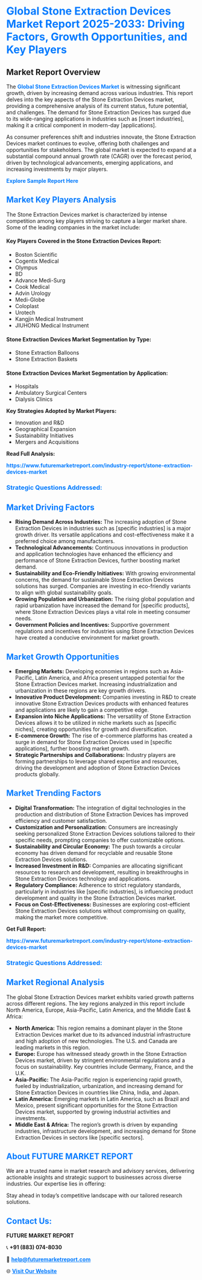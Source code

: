 <h1 style="color: #007BFF;">Global Stone Extraction Devices Market Report 2025-2033: Driving Factors, Growth Opportunities, and Key Players</h1>

<section id="overview">
<h2>Market Report Overview</h2>
<p>The <a href="https://www.futuremarketreport.com/industry-report/stone-extraction-devices-market" style="color: #007BFF; text-decoration: none;"><strong>Global Stone Extraction Devices Market</strong></a> is witnessing significant growth, driven by increasing demand across various industries. This report delves into the key aspects of the Stone Extraction Devices market, providing a comprehensive analysis of its current status, future potential, and challenges. The demand for Stone Extraction Devices has surged due to its wide-ranging applications in industries such as [insert industries], making it a critical component in modern-day [applications].</p>
<p>As consumer preferences shift and industries innovate, the Stone Extraction Devices market continues to evolve, offering both challenges and opportunities for stakeholders. The global market is expected to expand at a substantial compound annual growth rate (CAGR) over the forecast period, driven by technological advancements, emerging applications, and increasing investments by major players.</p>
</section>

<section id="overview">
<p><a href="https://www.futuremarketreport.com/request-sample/reportId=78477" style="color: #007BFF; text-decoration: none;"><strong>Explore Sample Report Here</strong></a></p>
</section>

<section id="key-players">
<h2 style="color: #007BFF;">Market Key Players Analysis</h2>
<p>The Stone Extraction Devices market is characterized by intense competition among key players striving to capture a larger market share. Some of the leading companies in the market include:</p>
<h4>Key Players Covered in the Stone Extraction Devices Report:</h4>
<ul><li>Boston Scientific</li><li>Cogentix Medical</li><li>Olympus</li><li>BD</li><li>Advance Medi-Surg</li><li>Cook Medical</li><li>Advin Urology</li><li>Medi-Globe</li><li>Coloplast</li><li>Urotech</li><li>Kangjin Medical Instrument</li><li>JIUHONG Medical Instrument</li></ul>
<h4>Stone Extraction Devices Market Segmentation by Type:</h4>
<ul><li>Stone Extraction Balloons</li><li>Stone Extraction Baskets</li></ul>

<h4>Stone Extraction Devices Market Segmentation by Application:</h4>
<ul><li>Hospitals</li><li>Ambulatory Surgical Centers</li><li>Dialysis Clinics</li></ul>
<p><strong>Key Strategies Adopted by Market Players:</strong></p>
<ul>
<li>Innovation and R&D</li>
<li>Geographical Expansion</li>
<li>Sustainability Initiatives</li>
<li>Mergers and Acquisitions</li>
</ul>
</section>

<section>
<p><strong>Read Full Analysis: </strong></p><a href="https://www.futuremarketreport.com/industry-report/stone-extraction-devices-market" style="color: #007BFF; text-decoration: none;"><strong>https://www.futuremarketreport.com/industry-report/stone-extraction-devices-market</strong></a>
<h3 style="color: #007BFF;">Strategic Questions Addressed:</h3>
</section>

<section id="driving-factors">
<h2 style="color: #007BFF;">Market Driving Factors</h2>
<ul>
<li><strong>Rising Demand Across Industries:</strong> The increasing adoption of Stone Extraction Devices in industries such as [specific industries] is a major growth driver. Its versatile applications and cost-effectiveness make it a preferred choice among manufacturers.</li>
<li><strong>Technological Advancements:</strong> Continuous innovations in production and application technologies have enhanced the efficiency and performance of Stone Extraction Devices, further boosting market demand.</li>
<li><strong>Sustainability and Eco-Friendly Initiatives:</strong> With growing environmental concerns, the demand for sustainable Stone Extraction Devices solutions has surged. Companies are investing in eco-friendly variants to align with global sustainability goals.</li>
<li><strong>Growing Population and Urbanization:</strong> The rising global population and rapid urbanization have increased the demand for [specific products], where Stone Extraction Devices plays a vital role in meeting consumer needs.</li>
<li><strong>Government Policies and Incentives:</strong> Supportive government regulations and incentives for industries using Stone Extraction Devices have created a conducive environment for market growth.</li>
</ul>
</section>

<section id="growth-opportunities">
<h2 style="color: #007BFF;">Market Growth Opportunities</h2>
<ul>
<li><strong>Emerging Markets:</strong> Developing economies in regions such as Asia-Pacific, Latin America, and Africa present untapped potential for the Stone Extraction Devices market. Increasing industrialization and urbanization in these regions are key growth drivers.</li>
<li><strong>Innovative Product Development:</strong> Companies investing in R&D to create innovative Stone Extraction Devices products with enhanced features and applications are likely to gain a competitive edge.</li>
<li><strong>Expansion into Niche Applications:</strong> The versatility of Stone Extraction Devices allows it to be utilized in niche markets such as [specific niches], creating opportunities for growth and diversification.</li>
<li><strong>E-commerce Growth:</strong> The rise of e-commerce platforms has created a surge in demand for Stone Extraction Devices used in [specific applications], further boosting market growth.</li>
<li><strong>Strategic Partnerships and Collaborations:</strong> Industry players are forming partnerships to leverage shared expertise and resources, driving the development and adoption of Stone Extraction Devices products globally.</li>
</ul>
</section>

<section id="trending-factors">
<h2 style="color: #007BFF;">Market Trending Factors</h2>
<ul>
<li><strong>Digital Transformation:</strong> The integration of digital technologies in the production and distribution of Stone Extraction Devices has improved efficiency and customer satisfaction.</li>
<li><strong>Customization and Personalization:</strong> Consumers are increasingly seeking personalized Stone Extraction Devices solutions tailored to their specific needs, prompting companies to offer customizable options.</li>
<li><strong>Sustainability and Circular Economy:</strong> The push towards a circular economy has driven demand for recyclable and reusable Stone Extraction Devices solutions.</li>
<li><strong>Increased Investment in R&D:</strong> Companies are allocating significant resources to research and development, resulting in breakthroughs in Stone Extraction Devices technology and applications.</li>
<li><strong>Regulatory Compliance:</strong> Adherence to strict regulatory standards, particularly in industries like [specific industries], is influencing product development and quality in the Stone Extraction Devices market.</li>
<li><strong>Focus on Cost-Effectiveness:</strong> Businesses are exploring cost-efficient Stone Extraction Devices solutions without compromising on quality, making the market more competitive.</li>
</ul>
</section>

<section>
<p><strong>Get Full Report: </strong></p><a href="https://www.futuremarketreport.com/industry-report/stone-extraction-devices-market" style="color: #007BFF; text-decoration: none;"><strong>https://www.futuremarketreport.com/industry-report/stone-extraction-devices-market</strong></a>
<h3 style="color: #007BFF;">Strategic Questions Addressed:</h3>
</section>


<section id="regional-analysis">
<h2 style="color: #007BFF;">Market Regional Analysis</h2>
<p>The global Stone Extraction Devices market exhibits varied growth patterns across different regions. The key regions analyzed in this report include North America, Europe, Asia-Pacific, Latin America, and the Middle East & Africa:</p>
<ul>
<li><strong>North America:</strong> This region remains a dominant player in the Stone Extraction Devices market due to its advanced industrial infrastructure and high adoption of new technologies. The U.S. and Canada are leading markets in this region.</li>
<li><strong>Europe:</strong> Europe has witnessed steady growth in the Stone Extraction Devices market, driven by stringent environmental regulations and a focus on sustainability. Key countries include Germany, France, and the U.K.</li>
<li><strong>Asia-Pacific:</strong> The Asia-Pacific region is experiencing rapid growth, fueled by industrialization, urbanization, and increasing demand for Stone Extraction Devices in countries like China, India, and Japan.</li>
<li><strong>Latin America:</strong> Emerging markets in Latin America, such as Brazil and Mexico, present significant opportunities for the Stone Extraction Devices market, supported by growing industrial activities and investments.</li>
<li><strong>Middle East & Africa:</strong> The region’s growth is driven by expanding industries, infrastructure development, and increasing demand for Stone Extraction Devices in sectors like [specific sectors].</li>
</ul>
</section>

<footer>
<h2 style="color: #007BFF;">About FUTURE MARKET REPORT</h2>
<p>We are a trusted name in market research and advisory services, delivering actionable insights and strategic support to businesses across diverse industries. Our expertise lies in offering:</p>

<p>Stay ahead in today’s competitive landscape with our tailored research solutions.</p>

<h2 style="color: #007BFF;">Contact Us:</h2>
<p><strong>FUTURE MARKET REPORT</strong></p>
<p>📞 <strong>+91 (883) 074-8030</strong></p>
<p>📧 <strong><a href="mailto:help@futuremarketreport.com" style="color: #007BFF;">help@futuremarketreport.com</a></strong></p>
<p>🌐 <strong><a href="https://www.futuremarketreport.com/" style="color: #007BFF;">Visit Our Website</a></strong></p>
</footer>